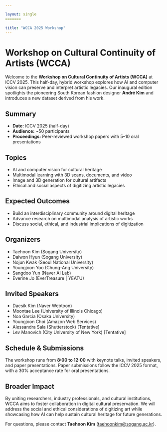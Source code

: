 ```yaml
---

layout: single
=======

title: "WCCA 2025 Workshop"
---
```


# Workshop on Cultural Continuity of Artists (WCCA)

Welcome to the **Workshop on Cultural Continuity of Artists (WCCA)** at ICCV 2025.
This half-day, hybrid workshop explores how AI and computer vision can preserve and
interpret artistic legacies. Our inaugural edition spotlights the pioneering South
Korean fashion designer **André Kim** and introduces a new dataset derived from his
work.

## Summary
- **Date:** ICCV 2025 (half-day)
- **Audience:** ~50 participants
- **Proceedings:** Peer-reviewed workshop papers with 5–10 oral presentations

## Topics
- AI and computer vision for cultural heritage
- Multimodal learning with 3D scans, documents, and video
- Image and 3D generation for cultural artifacts
- Ethical and social aspects of digitizing artistic legacies

## Expected Outcomes
- Build an interdisciplinary community around digital heritage
- Advance research on multimodal analysis of artistic works
- Discuss social, ethical, and industrial implications of digitization

## Organizers
- Taehoon Kim (Sogang University)
- Daiwon Hyun (Sogang University)
- Nojun Kwak (Seoul National University)
- Youngjoon Yoo (Chung-Ang University)
- Sangdoo Yun (Naver AI Lab)
- Everine Jo (EverTreasure | YEATU)

## Invited Speakers
- Daesik Kim (Naver Webtoon)
- Moontae Lee (University of Illinois Chicago)
- Noa Garcia (Osaka University)
- Youngjoon Choi (Amazon Web Services)
- Alessandra Sala (Shutterstock) [Tentative]
- Lev Manovich (City University of New York) [Tentative]

## Schedule & Submissions
The workshop runs from **8:00 to 12:00** with keynote talks, invited speakers,
and paper presentations. Paper submissions follow the ICCV 2025 format, with a
30% acceptance rate for oral presentations.

## Broader Impact
By uniting researchers, industry professionals, and cultural institutions, WCCA
aims to foster collaboration in digital cultural preservation. We will address the
social and ethical considerations of digitizing art while showcasing how AI can
help sustain cultural heritage for future generations.

For questions, please contact **Taehoon Kim** (<taehoonkim@sogang.ac.kr>).
